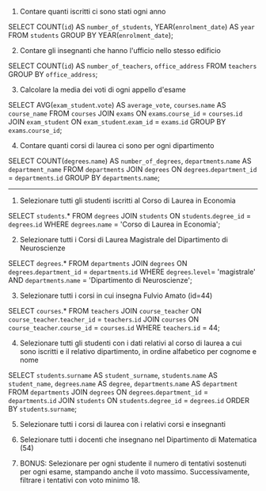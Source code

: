 1. Contare quanti iscritti ci sono stati ogni anno

SELECT COUNT(`id`) AS `number_of_students`, YEAR(`enrolment_date`) AS `year`
FROM `students`
GROUP BY YEAR(`enrolment_date`);

2. Contare gli insegnanti che hanno l'ufficio nello stesso edificio

SELECT COUNT(`id`) AS `number_of_teachers`, `office_address`
FROM `teachers`
GROUP BY `office_address`;

3. Calcolare la media dei voti di ogni appello d'esame

SELECT AVG(`exam_student`.`vote`) AS `average_vote`, `courses`.`name` AS `course_name` 
FROM `courses`
JOIN `exams` ON `exams`.`course_id` = `courses`.`id`
JOIN `exam_student` ON `exam_student`.`exam_id` = `exams`.`id`
GROUP BY `exams`.`course_id`;

4. Contare quanti corsi di laurea ci sono per ogni dipartimento

SELECT COUNT(`degrees`.`name`) AS `number_of_degrees`, `departments`.`name` AS `department_name`
FROM `departments`
JOIN `degrees` ON `degrees`.`department_id` = `departments`.`id`
GROUP BY `departments`.`name`;


----------


1. Selezionare tutti gli studenti iscritti al Corso di Laurea in Economia

SELECT `students`.*
FROM `degrees`
JOIN `students` ON `students`.`degree_id` = `degrees`.`id`
WHERE `degrees`.`name` = 'Corso di Laurea in Economia';

2. Selezionare tutti i Corsi di Laurea Magistrale del Dipartimento di
Neuroscienze

SELECT `degrees`.*
FROM `departments`
JOIN `degrees` ON `degrees`.`department_id` = `departments`.`id`
WHERE `degrees`.`level`= 'magistrale'
AND `departments`.`name` = 'Dipartimento di Neuroscienze';

3. Selezionare tutti i corsi in cui insegna Fulvio Amato (id=44)

SELECT `courses`.*
FROM `teachers`
JOIN `course_teacher` ON `course_teacher`.`teacher_id` = `teachers`.`id`
JOIN `courses` ON `course_teacher`.`course_id` = `courses`.`id`
WHERE `teachers`.`id` = 44;


4. Selezionare tutti gli studenti con i dati relativi al corso di laurea a cui
sono iscritti e il relativo dipartimento, in ordine alfabetico per cognome e
nome

SELECT `students`.`surname` AS `student_surname`, `students`.`name` AS `student_name`, `degrees`.`name` AS `degree`, `departments`.`name` AS `department`
FROM `departments`
JOIN `degrees` ON `degrees`.`department_id` = `departments`.`id`
JOIN `students` ON `students`.`degree_id` = `degrees`.`id`
ORDER BY `students`.`surname`;


5. Selezionare tutti i corsi di laurea con i relativi corsi e insegnanti



6. Selezionare tutti i docenti che insegnano nel Dipartimento di
Matematica (54)



7. BONUS: Selezionare per ogni studente il numero di tentativi sostenuti
per ogni esame, stampando anche il voto massimo. Successivamente,
filtrare i tentativi con voto minimo 18.